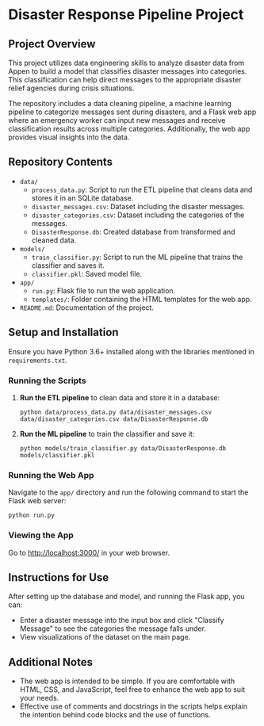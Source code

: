 # Disaster Response Pipeline Project

## Project Overview
This project utilizes data engineering skills to analyze disaster data from Appen to build a model that classifies disaster messages into categories. This classification can help direct messages to the appropriate disaster relief agencies during crisis situations.

The repository includes a data cleaning pipeline, a machine learning pipeline to categorize messages sent during disasters, and a Flask web app where an emergency worker can input new messages and receive classification results across multiple categories. Additionally, the web app provides visual insights into the data.

## Repository Contents
- `data/`
  - `process_data.py`: Script to run the ETL pipeline that cleans data and stores it in an SQLite database.
  - `disaster_messages.csv`: Dataset including the disaster messages.
  - `disaster_categories.csv`: Dataset including the categories of the messages.
  - `DisasterResponse.db`: Created database from transformed and cleaned data.
- `models/`
  - `train_classifier.py`: Script to run the ML pipeline that trains the classifier and saves it.
  - `classifier.pkl`: Saved model file.
- `app/`
  - `run.py`: Flask file to run the web application.
  - `templates/`: Folder containing the HTML templates for the web app.
- `README.md`: Documentation of the project.

## Setup and Installation
Ensure you have Python 3.6+ installed along with the libraries mentioned in `requirements.txt`.

### Running the Scripts
1. **Run the ETL pipeline** to clean data and store it in a database:
   ```
   python data/process_data.py data/disaster_messages.csv data/disaster_categories.csv data/DisasterResponse.db
   ```
2. **Run the ML pipeline** to train the classifier and save it:
   ```
   python models/train_classifier.py data/DisasterResponse.db models/classifier.pkl
   ```

### Running the Web App
Navigate to the `app/` directory and run the following command to start the Flask web server:
```
python run.py
```

### Viewing the App
Go to [http://localhost:3000/](http://localhost:3000/) in your web browser.

## Instructions for Use
After setting up the database and model, and running the Flask app, you can:
- Enter a disaster message into the input box and click "Classify Message" to see the categories the message falls under.
- View visualizations of the dataset on the main page.

## Additional Notes
- The web app is intended to be simple. If you are comfortable with HTML, CSS, and JavaScript, feel free to enhance the web app to suit your needs.
- Effective use of comments and docstrings in the scripts helps explain the intention behind code blocks and the use of functions.

